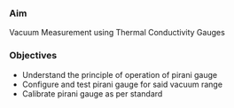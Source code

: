 ### Aim 
Vacuum Measurement using Thermal Conductivity Gauges

### Objectives
- Understand the principle of operation of pirani gauge
- Configure and test pirani gauge for said vacuum range
- Calibrate pirani gauge as per standard


